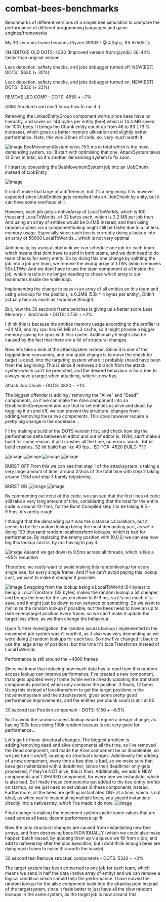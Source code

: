 # combat-bees-benchmarks
Benchmarks of different versions of a simple bee simulation to compare the performance of different programming languages and game engines/frameworks

My 30 seconds frame benches (Ryzen 3900XT @ 4.3ghz, RX 6750XT):

(IN EDITOR)
OLD DOTS: 4330 (Improved version from @yndc) 36-44% faster than original version.

Leak detection, saftety checks, and jobs debugger turned off.
NEW(EST) DOTS : 5630 (+ 30%)

Leak detection, saftety checks, and jobs debugger turned on.
NEW(EST) DOTS : 5330 (+ 23%)




REMOVE LEG COMP - DOTS: 4650 + ~7%

ASM: Am dumb and don't know how to run it :)

Removing the LinkedEntityGroup component works since bees have no hierachy, and saves us 144 bytes per entity (bee) which is 14.4 MB saved for 100k bees.
It brings the Chunk entity count up from 46 to 80 ( 73 % increase), which gives us better memory ulitisation and slightly better performance. 
Note, this was 3 lines of code, so, very much worth it.


![image](https://github.com/ThorWhitemountain/combat-bees-benchmarks/assets/72937268/fe7081d8-948c-40fc-9ee7-3e4b8ca4973f)
BeeMovementSystem takes 15.5 ms in total whish is the most demanding system, so I'll start with optimising that one.
AttackSystem takes 13.5 ms in total, so it's another demanding system to fix soon.

I'll start by converting the BeeMovementSystem job into an IJobChunk instead of IJobEntity

![image](https://github.com/ThorWhitemountain/combat-bees-benchmarks/assets/72937268/0d30bc1e-a7f8-44f4-9bd3-f151cd1133a4)

It didn't make that large of a difference, but it's a beginning. It is however expected since IJobEntities gets compiled into an IJobChunk by unity, but it can have some overhead still.

However, each job gets a nativeArray of LocalToWorlds, which is 100 thousand LocalToWorlds, of 32 bytes each, which is 3.2 MB per job then. And using an array of entities would be 0.4MB instead, and then using random access via a componentlookup might still be faster due to a lot less memory usage. 
Especially  since each bee is currently doing a lookup into an array of 50000 LocalToWorlds... which is not very optimal

Additionally, by using a jobchunk we can schedule one job for each team. which means that dont have to send in both teams, and we dont need to do team checks for every entity.
So by doing this one change by splitting the job into a job per team, we remove the wrong array of LTWs (which removes 50k LTWs)
And we dont have to use the team component at all inside the job, which results in no longer needing to chose which array is our teammates inside the while loop. 

Implementing the change to pass in an array of all entities on this team and using a lookup for the position, is 0.2MB (50k * 4 bytes per entity), Didn't actually help as much as I wouldve thought.

But, now the 30 seconds frame benches is giving us a better score
Less Memory + JobChunk - DOTS: 4750 + ~2%.

I think this is because the entities memory usage according to the profiler is ~24 MB, and my cpu has 64 MB of L3 cache, so it might provide a bigger memory saving for cpus with less cache.
Additionally it might also be caused by the fact that there are a lot of structural changes.


Now lets take a look at the attacksystem instead. Since it is one of the biggest time consumers, and one quick change is to move the check for target is dead, into the targeting system
where it probably should have been from the beginning. This is since it removes a branch from the attack system which can't be predicted, and the desired behaviour is for a bee to always have a target when attacking, which it now has.

Attack Job Chunk - DOTS: 4820 + ~1%


The biggest offender is adding / removing the "Alive" and "Dead" components, so if we can make the Alive component into an IEnableableComponent and use that to set entities as alive and dead, by toggling it on and off, we can prevent the structural changes from adding/removing these two components. This does however require a pretty big change in the codebase...


I'll try making a build of the DOTS version first, and check how big the performance delta between in editor and out of editor is.
NVM, can't make a build for some reason, it just crashes all the time, no errors. wack.. 64 bit build crashes, 32 bit build has like 40 fps...
EDITOR: 4820
BUILD: ???


![image](https://github.com/ThorWhitemountain/combat-bees-benchmarks/assets/72937268/f4d347fe-c694-45a5-925d-4350d451db1f)
![image](https://github.com/ThorWhitemountain/combat-bees-benchmarks/assets/72937268/03f35e7e-e7c6-45b0-84c6-e366bcbefc05)
![image](https://github.com/ThorWhitemountain/combat-bees-benchmarks/assets/72937268/5d0bee59-56c0-44b1-a065-86664c6df1d9)
![image](https://github.com/ThorWhitemountain/combat-bees-benchmarks/assets/72937268/cbbbc1c2-a168-4ed6-93b5-515aa600a8a9)

BURST OFF
From this we can see that step 1 of the attacksystem is taking a very large amount of time, around 2/3rds of the total time
with step 2 taking around 1/3rd and step 3 barely registering.

BURST ON
![image](https://github.com/ThorWhitemountain/combat-bees-benchmarks/assets/72937268/8f864926-5c37-48fd-9cc3-e8d63e79c7ca)
![image](https://github.com/ThorWhitemountain/combat-bees-benchmarks/assets/72937268/d0cfab81-bdb7-4f31-90b9-16e9df054cfb)

By commenting out most of the code, we can see that the first lines of code still take a very long amount of time, considering that the total for the entire code is around 10-11ms, for the 
Burst Compiled step 1 to be taking 8.5 - 9.5ms, it's pretty rough.

I thought that the demanding part was the distance calculations, but it seems to be the random lookup being the most demanding part, as we're doing 100 thousand random localtransform lookups, which is bad for performance. 
By replacing the enemy position with (0,0,0) we can see how big this lookup cost is, by not having to pay it.

![image](https://github.com/ThorWhitemountain/combat-bees-benchmarks/assets/72937268/54056a61-7555-4d48-88c0-07badedd7d8f)
Aaaand we get down to  0.5ms across all threads, which is like a ~95% reduction

Therefore, we really want to avoid making this randomlookup for every single bee, for every single frame.
And if we can't avoid paying this lookup cost, we want to make it cheaper if possible. 

![image](https://github.com/ThorWhitemountain/combat-bees-benchmarks/assets/72937268/2622aaec-a4f4-41a0-99b9-18f4e001a1ab)
Swapping from the lookup being a LocalToWorld (64 bytes) to being a LocalTransform (32 bytes) makes the random lookup a bit cheaper, and brings the time for the system down to 8-9 ms, 
so it's not much of a save, and it might just be down to run variance or something. 
So we want to minimize the random lookup if possible, but the bees need to have an up to date enemytarget position every frame, so we can't make it update the target less often,
as we then change the behaviour.

Upon further investigation, the random access lookup I implemented in the movement job system wasn't worth it, as it also was very demanding as we were doing 2 random lookups for each bee. 
So now I've changed it back to use the large array of positions, but this time It's localTransforms instead of LocalToWorlds

Performance is still around the ~4800 frames

Since we know that reducing how much data has to read from this random access lookup can improve performance, I've created a new component, thats gets updated every frame (while we're already updating the transform components position) which only contains the position. 3 floats, 12 bytes.
Using this instead of localtransform to get the target positions in the movementsystem and the attacksystem, gives some pretty good performance improvements, and the entities per chunk count is still at 80.

30 second test
Position component - DOTS: 5150 + ~6.5%


But to avoid the random access lookup would require a design change, as having 100k bees doing 100k random lookups is not very good for performance...



Let's go fix those structural changes. The biggest problem is adding/removing dead and alive components all the time, so I've removed the Dead component, and made the Alive component be an IEnableable, so we just turn it on/off, causing no structual changes.
Additionally the adding of a new component, every time a bee dies is bad, so we make sure that bees get instantiated with a deadtimer, (since their deadtimer only gets processed, if they're NOT alive, this is fine).
Additionally, we add 6 NEW components and 1 SHARED component, for every bee we instantiate, which is also bad. So I made these components get added to the bee entity prefab on startup, so we just need to set values in these components instead.
Furthermore, all the bees are getting instantiated ONE at a time, which is not ideal, as when you're instantiating multiple bees, you should instantiate directly into a nativearray, which I've made it do now.
![image](https://github.com/ThorWhitemountain/combat-bees-benchmarks/assets/72937268/00c33c8c-296a-40b7-a979-f5a783a8cf60)

Final change is making the movement system cache some values that are used across all bees. decent performance uplift


Now the only structural changes are caused from instantiating new bee arrays, and from destroying bees INDIVIDUALLY (which we could also make happen batch-based, by queuing them up via queue we fill from a job, and add to nativearray after the jobs execution, but I dont think enough bees are dying each frame to make this worth the hassle)

30 second test
Remove structual components - DOTS: 5330 + ~3%

The target system has been converted to one job for each team, which means we send in half the data (native array of entity) and we can remove a logical condition which should help the performance.
I have moved the random lookup for the alive component back into the attacksystem instead of the targetsystem, since it feels better to just have all the slow random lookups in the same system, as the target job is now around 1ms

